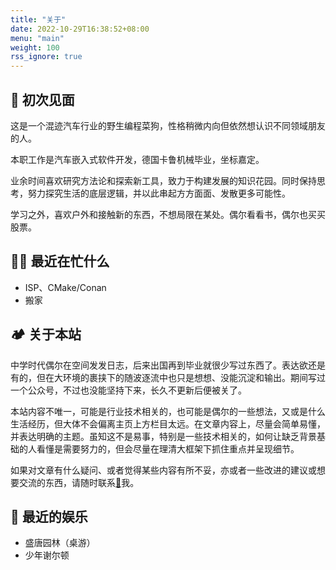 ```yaml
---
title: "关于"
date: 2022-10-29T16:38:52+08:00
menu: "main"
weight: 100
rss_ignore: true
---
```


## 🖖 初次见面

这是一个混迹汽车行业的野生编程菜狗，性格稍微内向但依然想认识不同领域朋友的人。

本职工作是汽车嵌入式软件开发，德国卡鲁机械毕业，坐标嘉定。

业余时间喜欢研究方法论和探索新工具，致力于构建发展的知识花园。同时保持思考，努力探究生活的底层逻辑，并以此串起方方面面、发散更多可能性。

学习之外，喜欢户外和接触新的东西，不想局限在某处。偶尔看看书，偶尔也买买股票。

## 🥷🏼 最近在忙什么

- ISP、CMake/Conan
- 搬家

## 🏕️ 关于本站

中学时代偶尔在空间发发日志，后来出国再到毕业就很少写过东西了。表达欲还是有的，但在大环境的裹挟下的随波逐流中也只是想想、没能沉淀和输出。期间写过一个公众号，不过也没能坚持下来，长久不更新后便被关了。

本站内容不唯一，可能是行业技术相关的，也可能是偶尔的一些想法，又或是什么生活经历，但大体不会偏离主页上方栏目太远。在文章内容上，尽量会简单易懂，并表达明确的主题。虽知这不是易事，特别是一些技术相关的，如何让缺乏背景基础的人看懂是需要努力的，但会尽量在理清大框架下抓住重点并呈现细节。

如果对文章有什么疑问、或者觉得某些内容有所不妥，亦或者一些改进的建议或想要交流的东西，请随时联系[📮](mailto:leehyon@live.com)我。

## 🍿 最近的娱乐
- 盛唐园林（桌游）
- 少年谢尔顿